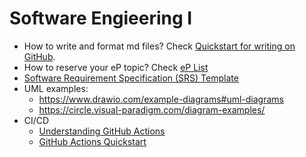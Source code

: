 # Software Engieering I 

- How to write and format md files? Check [Quickstart for writing on GitHub](https://docs.github.com/en/get-started/writing-on-github/getting-started-with-writing-and-formatting-on-github/quickstart-for-writing-on-github).
- How to reserve your eP topic? Check [eP List](eP.md)
- [Software Requirement Specification (SRS) Template](srs.md)
- UML examples:
  - https://www.drawio.com/example-diagrams#uml-diagrams
  - https://circle.visual-paradigm.com/diagram-examples/ 
- CI/CD
  - [Understanding GitHub Actions](https://docs.github.com/en/actions/learn-github-actions/understanding-github-actions)
  - [GitHub Actions Quickstart](https://docs.github.com/en/actions/quickstart)
